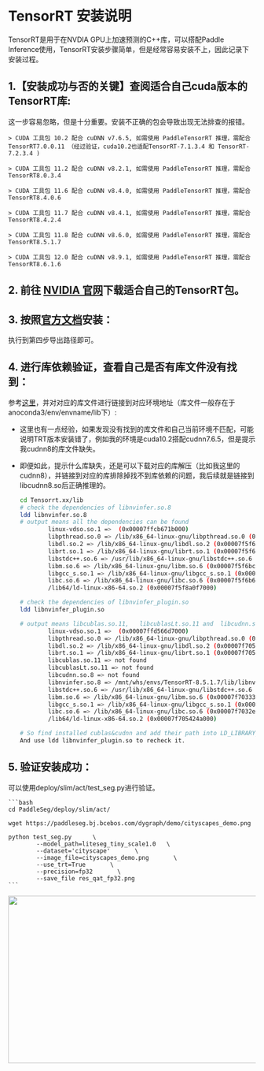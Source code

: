# TensorRT 安装说明

TensorRT是用于在NVDIA GPU上加速预测的C++库，可以搭配Paddle Inference使用，TensorRT安装步骤简单，但是经常容易安装不上，因此记录下安装过程。

## 1.【安装成功与否的关键】查阅适合自己cuda版本的TensorRT库:

这一步容易忽略，但是十分重要。安装不正确的包会导致出现无法排查的报错。

    > CUDA 工具包 10.2 配合 cuDNN v7.6.5, 如需使用 PaddleTensorRT 推理，需配合 TensorRT7.0.0.11 （经过验证，cuda10.2也适配TensorRT-7.1.3.4 和 TensorRT-7.2.3.4 )

    > CUDA 工具包 11.2 配合 cuDNN v8.2.1, 如需使用 PaddleTensorRT 推理，需配合 TensorRT8.0.3.4

    > CUDA 工具包 11.6 配合 cuDNN v8.4.0, 如需使用 PaddleTensorRT 推理，需配合 TensorRT8.4.0.6

    > CUDA 工具包 11.7 配合 cuDNN v8.4.1, 如需使用 PaddleTensorRT 推理，需配合 TensorRT8.4.2.4

    > CUDA 工具包 11.8 配合 cuDNN v8.6.0, 如需使用 PaddleTensorRT 推理，需配合 TensorRT8.5.1.7

    > CUDA 工具包 12.0 配合 cuDNN v8.9.1, 如需使用 PaddleTensorRT 推理，需配合 TensorRT8.6.1.6

## 2. 前往 [NVIDIA 官网](https://docs.nvidia.com/deeplearning/tensorrt/install-guide/index.html#downloading)下载适合自己的TensorRT包。

## 3. 按照[官方文档](https://docs.nvidia.com/deeplearning/tensorrt/install-guide/index.html#installing-tar)安装：
执行到第四步导出路径即可。

## 4. 进行库依赖验证，查看自己是否有库文件没有找到：
参考[这里](https://github.com/PaddlePaddle/Paddle/issues/29362#issuecomment-1369440978)，并对对应的库文件进行链接到对应环境地址（库文件一般存在于anoconda3/env/envname/lib下）:
- 这里也有一点经验，如果发现没有找到的库文件和自己当前环境不匹配，可能说明TRT版本安装错了，例如我的环境是cuda10.2搭配cudnn7.6.5，但是提示我cudnn8的库文件缺失。
- 即便如此，提示什么库缺失，还是可以下载对应的库解压（比如我这里的cudnn8），并链接到对应的库排除掉找不到库依赖的问题，我后续就是链接到libcudnn8.so后正确推理的。

    ```bash
    cd Tensorrt.xx/lib
    # check the dependencies of libnvinfer.so.8
    ldd libnvinfer.so.8
    # output means all the dependencies can be found
            linux-vdso.so.1 =>  (0x00007ffcb671b000)
            libpthread.so.0 => /lib/x86_64-linux-gnu/libpthread.so.0 (0x00007f5f6c6a3000)
            libdl.so.2 => /lib/x86_64-linux-gnu/libdl.so.2 (0x00007f5f6c49f000)
            librt.so.1 => /lib/x86_64-linux-gnu/librt.so.1 (0x00007f5f6c297000)
            libstdc++.so.6 => /usr/lib/x86_64-linux-gnu/libstdc++.so.6 (0x00007f5f6bf15000)
            libm.so.6 => /lib/x86_64-linux-gnu/libm.so.6 (0x00007f5f6bc0c000)
            libgcc_s.so.1 => /lib/x86_64-linux-gnu/libgcc_s.so.1 (0x00007f5f6b9f6000)
            libc.so.6 => /lib/x86_64-linux-gnu/libc.so.6 (0x00007f5f6b62c000)
            /lib64/ld-linux-x86-64.so.2 (0x00007f5f8a0f7000)

    # check the dependencies of libnvinfer_plugin.so
    ldd libnvinfer_plugin.so

    # output means libcublas.so.11,   libcublasLt.so.11 and  libcudnn.so.8  can't be found
            linux-vdso.so.1 =>  (0x00007ffd566d7000)
            libpthread.so.0 => /lib/x86_64-linux-gnu/libpthread.so.0 (0x00007f70516c4000)
            libdl.so.2 => /lib/x86_64-linux-gnu/libdl.so.2 (0x00007f70514c0000)
            librt.so.1 => /lib/x86_64-linux-gnu/librt.so.1 (0x00007f70512b8000)
            libcublas.so.11 => not found
            libcublasLt.so.11 => not found
            libcudnn.so.8 => not found
            libnvinfer.so.8 => /mnt/whs/envs/TensorRT-8.5.1.7/lib/libnvinfer.so.8 (0x00007f7033a81000)
            libstdc++.so.6 => /usr/lib/x86_64-linux-gnu/libstdc++.so.6 (0x00007f70336ff000)
            libm.so.6 => /lib/x86_64-linux-gnu/libm.so.6 (0x00007f70333f6000)
            libgcc_s.so.1 => /lib/x86_64-linux-gnu/libgcc_s.so.1 (0x00007f70331e0000)
            libc.so.6 => /lib/x86_64-linux-gnu/libc.so.6 (0x00007f7032e16000)
            /lib64/ld-linux-x86-64.so.2 (0x00007f705424a000)

    # So find installed cublas&cudnn and add their path into LD_LIBRARY_PATH.
    And use ldd libnvinfer_plugin.so to recheck it.
    ```

## 5. 验证安装成功：
可以使用deploy/slim/act/test_seg.py进行验证。

    ```bash
    cd PaddleSeg/deploy/slim/act/

    wget https://paddleseg.bj.bcebos.com/dygraph/demo/cityscapes_demo.png

    python test_seg.py      \
            --model_path=liteseg_tiny_scale1.0   \  
            --dataset='cityscape'       \
            --image_file=cityscapes_demo.png       \
            --use_trt=True       \
            --precision=fp32       \
            --save_file res_qat_fp32.png
    ```


<td>
<img src="https://github.com/PaddlePaddle/PaddleSeg/assets/34859558/9a5adb32-190e-4b05-a52d-f6fdc8f56a29" width="2000" height="340">
</td>
